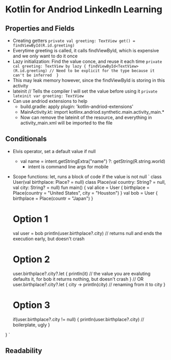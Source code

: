 # Kotlin for Andriod LinkedIn Learning

## Properties and Fields
- Creating getters
`
private val greeting: TextView
  get() = findViewById(R.id.greeting)
`
-  Everytime greeting is called, it calls findViewById, which is expensive and we only want to do it once
-  Lazy initialization: Find the value conce, and reuse it each time
`
private cal greeting: TextView by lazy {
  findViewById<TextView>(R.id.greeting) // Need to be explicit for the type because it can't be inferred 
}
`
  - This may leak memory however, since the findViewById is storing in this activity
- lateinit // Tells the compiler I will set the value before using it
` private lateinit var greeting: TextView `
- Can use andriod extensions to help
  - build.gradle: apply plugin: 'kotlin-andriod-extensions'
  - MainActivity.kt: import kotlinx.andriod.synthetic.main.activity_main.*
  - Now can remove the lateinit of the resource, and everything in activity_main.xml will be imported to the file
 
## Conditionals
- Elvis operator, set a default value if null
  - val name = intent.getStringExtra("name") ?: getString(R.string.world)
    - intent is command line args for mobile
- Scope functions: let, runs a block of code if the value is not null
`
class User(val birthplace: Place? = null)
class Place(val country: String? = null, val city: String? = null)
fun main() {
  val alice = User {
    birthplace = Place(country = "United States", city = "Houston")
  }
  val bob = User {
    birthplace = Place(countr = "Japan")
  }

  # Option 1
  val user = bob
  println(user.birthplace?.city) // returns null and ends the execution early, but doesn't crash
  # Option 2
  user.birthplace?.city?.let {
    println(it) // the value you are evaluting defaults it, for bob it returns nothing, but doesn't crash
  }
  // OR
  user.birthplace?.city?.let { city ->
    println(city) // renaming from it to city
  }
  # Option 3
  if(user.birthplace?.city != null) {
    println(user.birthplace?.city) // boilerplate, ugly
  }
  
}
`
## Readability 

##
